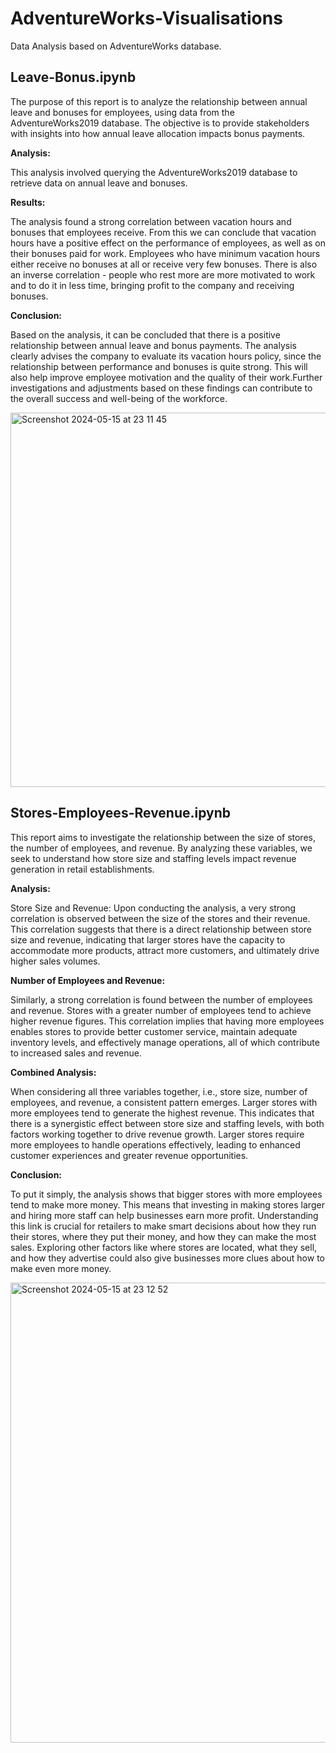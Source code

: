 # AdventureWorks-Visualisations
Data Analysis based on AdventureWorks database.

## Leave-Bonus.ipynb

The purpose of this report is to analyze the relationship between annual leave and bonuses for employees, using data from the AdventureWorks2019 database. The objective is to provide stakeholders with insights into how annual leave allocation impacts bonus payments.

**Analysis:**

This analysis involved querying the AdventureWorks2019 database to retrieve data on annual leave and bonuses. 

**Results:**

The analysis found a strong correlation between vacation hours and bonuses that employees receive. From this we can conclude that vacation hours have a positive effect on the performance of employees, as well as on their bonuses paid for work. Employees who have minimum vacation hours either receive no bonuses at all or receive very few bonuses. There is also an inverse correlation - people who rest more are more motivated to work and to do it in less time, bringing profit to the company and receiving bonuses.
 
**Conclusion:**

Based on the analysis, it can be concluded that there is a positive relationship between annual leave and bonus payments. The analysis clearly advises the company to evaluate its vacation hours policy, since the relationship between performance and bonuses is quite strong. This will also help improve employee motivation and the quality of their work.Further investigations and adjustments based on these findings can contribute to the overall success and well-being of the workforce.

<img width="599" alt="Screenshot 2024-05-15 at 23 11 45" src="https://github.com/Marikalis/AdventureWorks-Visualisations/assets/63310952/1bb9858e-fafe-4703-ae5e-affccbf8fb6b">

## Stores-Employees-Revenue.ipynb

This report aims to investigate the relationship between the size of stores, the number of employees, and revenue. By analyzing these variables, we seek to understand how store size and staffing levels impact revenue generation in retail establishments. 

**Analysis:**

Store Size and Revenue:
Upon conducting the analysis, a very strong correlation is observed between the size of the stores and their revenue.
This correlation suggests that there is a direct relationship between store size and revenue, indicating that larger stores have the capacity to accommodate more products, attract more customers, and ultimately drive higher sales volumes.
 
**Number of Employees and Revenue:**

Similarly, a strong correlation is found between the number of employees and revenue. Stores with a greater number of employees tend to achieve higher revenue figures.
This correlation implies that having more employees enables stores to provide better customer service, maintain adequate inventory levels, and effectively manage operations, all of which contribute to increased sales and revenue.
 
**Combined Analysis:**

When considering all three variables together, i.e., store size, number of employees, and revenue, a consistent pattern emerges. Larger stores with more employees tend to generate the highest revenue.
This indicates that there is a synergistic effect between store size and staffing levels, with both factors working together to drive revenue growth. Larger stores require more employees to handle operations effectively, leading to enhanced customer experiences and greater revenue opportunities.
 
**Conclusion:**

To put it simply, the analysis shows that bigger stores with more employees tend to make more money. This means that investing in making stores larger and hiring more staff can help businesses earn more profit. Understanding this link is crucial for retailers to make smart decisions about how they run their stores, where they put their money, and how they can make the most sales. Exploring other factors like where stores are located, what they sell, and how they advertise could also give businesses more clues about how to make even more money.

<img width="736" alt="Screenshot 2024-05-15 at 23 12 52" src="https://github.com/Marikalis/AdventureWorks-Visualisations/assets/63310952/6aaca2d4-f554-47b3-b1a3-437fc8394288">
